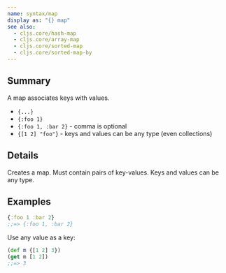 ```yaml
---
name: syntax/map
display as: "{} map"
see also:
  - cljs.core/hash-map
  - cljs.core/array-map
  - cljs.core/sorted-map
  - cljs.core/sorted-map-by
---
```


## Summary

A map associates keys with values.

- `{...}`
- `{:foo 1}`
- `{:foo 1, :bar 2}` - comma is optional
- `{[1 2] "foo"}` - keys and values can be any type (even collections)

## Details

Creates a map.  Must contain pairs of key-values.  Keys and values can be any type.

## Examples

```clj
{:foo 1 :bar 2}
;;=> {:foo 1, :bar 2}
```

Use any value as a key:

```clj
(def m {[1 2] 3})
(get m [1 2])
;;=> 3
```
